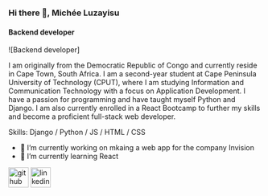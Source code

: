 ### Hi there 👋, Michée Luzayisu
#### Backend developer
![Backend developer]

I am originally from the Democratic Republic of Congo and currently reside in Cape Town, South Africa. I am a second-year student at Cape Peninsula University of Technology (CPUT), where I am studying Information and Communication Technology with a focus on Application Development. I have a passion for programming and have taught myself Python and Django. I am also currently enrolled in a React Bootcamp to further my skills and become a proficient full-stack web developer.

Skills: Django / Python / JS / HTML / CSS

- 🔭 I’m currently working on mkaing a web app for the company Invision 
- 🌱 I’m currently learning React 


[<img src='https://cdn.jsdelivr.net/npm/simple-icons@3.0.1/icons/github.svg' alt='github' height='40'>](https://github.com/Tolaman)  [<img src='https://cdn.jsdelivr.net/npm/simple-icons@3.0.1/icons/linkedin.svg' alt='linkedin' height='40'>](https://www.linkedin.com/in/www.linkedin.com/in/michée-luzayisu/)  

